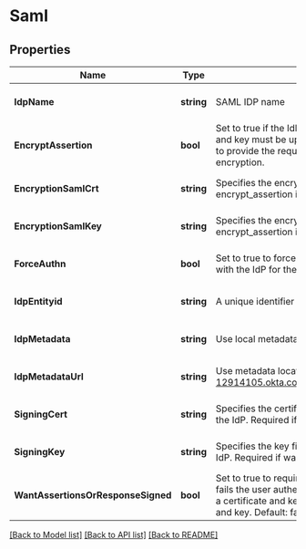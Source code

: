 # Saml

## Properties
Name | Type | Description | Notes
------------ | ------------- | ------------- | -------------
**IdpName** | **string** | SAML IDP name | [optional] [default to null]
**EncryptAssertion** | **bool** | Set to true if the IdP encrypts the assertion. If true, an encryption certificate and key must be uploaded. Use encryption_saml_crt and encryption_saml_key to provide the required certificate and key. Default: false. Set to false to disable encryption. | [optional] [default to null]
**EncryptionSamlCrt** | **string** | Specifies the encryption certificate file content to upload. Required if encrypt_assertion is true. | [optional] [default to null]
**EncryptionSamlKey** | **string** | Specifies the encryption key file content to upload. Required if encrypt_assertion is true. | [optional] [default to null]
**ForceAuthn** | **bool** | Set to true to force authentication with the IDP even if there is an active session with the IdP for the user. Default: false. | [optional] [default to null]
**IdpEntityid** | **string** | A unique identifier for the IdP instance | [optional] [default to null]
**IdpMetadata** | **string** | Use local metadata. Supply local metadata XML. | [optional] [default to null]
**IdpMetadataUrl** | **string** | Use metadata located at specified remote URL. For example: &#x27;https://dev-12914105.okta.com/app/exke7ia133bKXWP2g5d7/sso/saml/metadata&#x27; | [optional] [default to null]
**SigningCert** | **string** | Specifies the certificate file content to use for requiring signed responses from the IdP. Required if want_assertions_or_response_signed is true. | [optional] [default to null]
**SigningKey** | **string** | Specifies the key file content to use for requiring signed responses from the IdP. Required if want_assertions_or_response_signed is true. | [optional] [default to null]
**WantAssertionsOrResponseSigned** | **bool** | Set to true to require a signed response or assertion from the IdP. VMS then fails the user authentication if an unsigned response is received. If true, upload a certificate and key. Use signing_cert and signing_key to provide certificate and key. Default: false. | [optional] [default to null]

[[Back to Model list]](../README.md#documentation-for-models) [[Back to API list]](../README.md#documentation-for-api-endpoints) [[Back to README]](../README.md)

